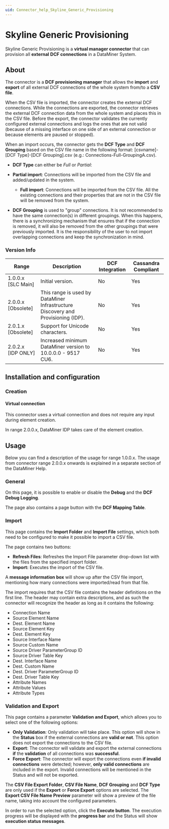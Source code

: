 ```yaml
---
uid: Connector_help_Skyline_Generic_Provisioning
---
```


# Skyline Generic Provisioning

Skyline Generic Provisioning is a **virtual manager connector** that can provision all **external** **DCF connections** in a DataMiner System.

## About

The connector is a **DCF provisioning manager** that allows the **import** and **export** of all external DCF connections of the whole system from/to a **CSV file**.

When the CSV file is imported, the connector creates the external DCF connections. While the connections are exported, the connector retrieves the external DCF connection data from the whole system and places this in the CSV file. Before the export, the connector validates the currently configured external connections and logs the ones that are not valid (because of a missing interface on one side of an external connection or because elements are paused or stopped).

When an import occurs, the connector gets the **DCF Type** and **DCF Grouping** based on the CSV file name in the following format: \[csvname\]-\[DCF Type\]-\[DCF Grouping\].csv (e.g.: Connections-Full-GroupingA.csv).

- **DCF Type** can either be *Full* or *Partial*:

- **Partial import**: Connections will be imported from the CSV file and added/updated in the system.
  - **Full import**: Connections will be imported from the CSV file. All the existing connections and their properties that are not in the CSV file will be removed from the system.

- **DCF Grouping** is used to "group" connections. It is not recommended to have the same connection(s) in different groupings. When this happens, there is a synchronizing mechanism that ensures that if the connection is removed, it will also be removed from the other groupings that were previously imported. It is the responsibility of the user to not import overlapping connections and keep the synchronization in mind.

### Version Info

| **Range**     | **Description**                                                                  | **DCF Integration** | **Cassandra Compliant** |
|----------------------|----------------------------------------------------------------------------------|---------------------|-------------------------|
| 1.0.0.x \[SLC Main\] | Initial version.                                                                 | No                  | Yes                     |
| 2.0.0.x \[Obsolete\] | This range is used by DataMiner Infrastructure Discovery and Provisioning (IDP). | No                  | Yes                     |
| 2.0.1.x \[Obsolete\] | Support for Unicode characters.                                                  | No                  | Yes                     |
| 2.0.2.x \[IDP ONLY\] | Increased minimum DataMiner version to 10.0.0.0 - 9517 CU6.                      | No                  | Yes                     |

## Installation and configuration

### Creation

#### Virtual connection

This connector uses a virtual connection and does not require any input during element creation.

In range 2.0.0.x, DataMiner IDP takes care of the element creation.

## Usage

Below you can find a description of the usage for range 1.0.0.x. The usage from connector range 2.0.0.x onwards is explained in a separate section of the DataMiner Help.

### General

On this page, it is possible to enable or disable the **Debug** and the **DCF Debug Logging**.

The page also contains a page button with the **DCF Mapping Table**.

### Import

This page contains the **Import Folder** and **Import File** settings, which both need to be configured to make it possible to import a CSV file.

The page contains two buttons:

- **Refresh Files**: Refreshes the Import File parameter drop-down list with the files from the specified import folder.
- **Import:** Executes the import of the CSV file.

A **message information box** will show up after the CSV file import, mentioning how many connections were imported/read from that file.

The import requires that the CSV file contains the header definitions on the first line. The header may contain extra descriptions, and as such the connector will recognize the header as long as it contains the following:

- Connection Name
- Source Element Name
- Dest. Element Name
- Source Element Key
- Dest. Element Key
- Source Interface Name
- Source Custom Name
- Source Driver ParameterGroup ID
- Source Driver Table Key
- Dest. Interface Name
- Dest. Custom Name
- Dest. Driver ParameterGroup ID
- Dest. Driver Table Key
- Attribute Names
- Attribute Values
- Attribute Types

### Validation and Export

This page contains a parameter **Validation and Export**, which allows you to select one of the following options:

- **Only Validation**: Only validation will take place. This option will show in the **Status** box if the external connections are **valid or not**. This option does not export the connections to the CSV file.
- **Export**: The connector will validate and export the external connections **if** the **validation** of all connections was **successful**.
- **Force Export**: The connector will export the connections even **if invalid** **connections** were detected; however, **only valid connections** are included in the export. Invalid connections will be mentioned in the Status and will not be exported.

The **CSV File Export Folder**, **CSV File Name**, **DCF Grouping** and **DCF Type** are only used if the **Export** or **Force Export** options are selected. The **Export CSV File Name Preview** parameter will show a preview of the file name, taking into account the configured parameters.

In order to run the selected option, click the **Execute button**. The execution progress will be displayed with the **progress bar** and the Status will show **execution status messages**.
